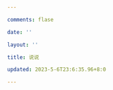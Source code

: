 ```yaml
---

comments: flase

date: ''

layout: ''

title: 说说

updated: 2023-5-6T23:6:35.96+8:0

---
```

<script src="https://cdn.jsdelivr.net/npm/qexo-static@1.5.1/hexo/talks.min.js"></script>

<link rel="stylesheet" href="https://cdn.jsdelivr.net/npm/qexo-static@1.5.1/hexo/talks.min.css">

<div id="qexot"></div>

<script>showQexoTalks("qexot", "admin.202271.xyz", 5)</script>
